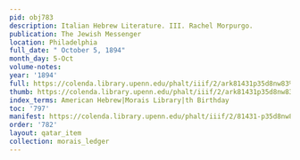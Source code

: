 ```yaml
---
pid: obj783
description: Italian Hebrew Literature. III. Rachel Morpurgo.
publication: The Jewish Messenger
location: Philadelphia
full_date: " October 5, 1894"
month_day: 5-Oct
volume-notes:
year: '1894'
full: https://colenda.library.upenn.edu/phalt/iiif/2/ark81431p35d8nw83%2FSHA256E-s8471783--81bb6abfd7c06df654aa8ac0a02d1bbfc529e7289e8a0dd71c2c6ba81d620224.jpeg/full/3500,/0/default.jpg
thumb: https://colenda.library.upenn.edu/phalt/iiif/2/ark81431p35d8nw83%2FSHA256E-s8471783--81bb6abfd7c06df654aa8ac0a02d1bbfc529e7289e8a0dd71c2c6ba81d620224.jpeg/full/!200,200/0/default.jpg
index_terms: American Hebrew|Morais Library|th Birthday
toc: '797'
manifest: https://colenda.library.upenn.edu/phalt/iiif/2/81431-p35d8nw83/manifest
order: '782'
layout: qatar_item
collection: morais_ledger
---
```

